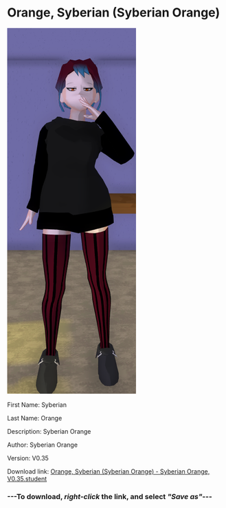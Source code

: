 # Orange, Syberian (Syberian Orange)

<img src = "https://raw.githubusercontent.com/Arbiter1223/Daigaku-Gurashi-Custom-Students/master/Students/Files/Orange%2C%20Syberian%20(Syberian%20Orange).png">

First Name: Syberian

Last Name: Orange

Description: Syberian Orange

Author: Syberian Orange

Version: V0.35

Download link: <a href="https://raw.githubusercontent.com/Arbiter1223/Daigaku-Gurashi-Custom-Students/master/Students/Files/Orange%2C%20Syberian%20(Syberian%20Orange)%20-%20Syberian%20Orange%2C%20V0.35.student">Orange, Syberian (Syberian Orange) - Syberian Orange, V0.35.student</a>

### ---**To download, _right-click_ the link, and select _"Save as"_**---
